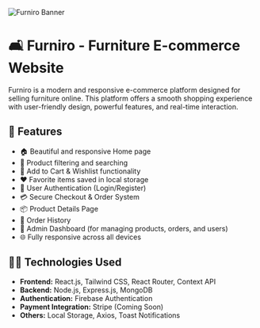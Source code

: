 <!-- Project Banner -->
![Furniro Banner](https://i.ibb.co.com/NnJYBGTG/home.png)

# 🛋️ Furniro - Furniture E-commerce Website

Furniro is a modern and responsive e-commerce platform designed for selling furniture online. This platform offers a smooth shopping experience with user-friendly design, powerful features, and real-time interaction.

## 🌟 Features

- 🏠 Beautiful and responsive Home page
- 🔎 Product filtering and searching
- 🛒 Add to Cart & Wishlist functionality
- ❤️ Favorite items saved in local storage
- 👤 User Authentication (Login/Register)
- 💳 Secure Checkout & Order System
- 📦 Product Details Page
- 🧾 Order History
- 🔐 Admin Dashboard (for managing products, orders, and users)
- 🌐 Fully responsive across all devices

## 🧑‍💻 Technologies Used

- **Frontend:** React.js, Tailwind CSS, React Router, Context API
- **Backend:** Node.js, Express.js, MongoDB
- **Authentication:** Firebase Authentication
- **Payment Integration:** Stripe (Coming Soon)
- **Others:** Local Storage, Axios, Toast Notifications


